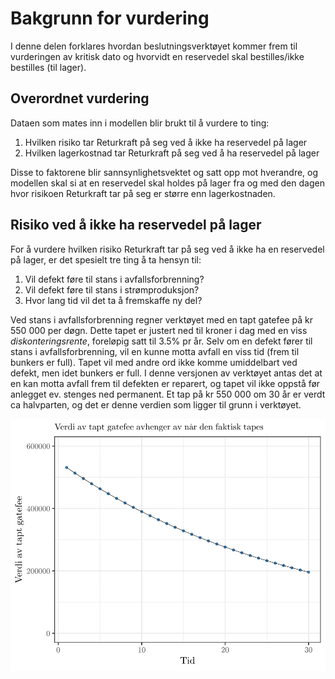 # Bakgrunn for vurdering

I denne delen forklares hvordan beslutningsverktøyet kommer frem til vurderingen av kritisk dato og hvorvidt en reservedel skal bestilles/ikke bestilles (til lager). 

## Overordnet vurdering

Dataen som mates inn i modellen blir brukt til å vurdere to ting:

1. Hvilken risiko tar Returkraft på seg ved å ikke ha reservedel på lager
2. Hvilken lagerkostnad tar Returkraft på seg ved å ha reservedel på lager

Disse to faktorene blir sannsynlighetsvektet og satt opp mot hverandre, og modellen skal si at en reservedel skal holdes på lager fra og med den dagen hvor risikoen Returkraft tar på seg er større enn lagerkostnaden.

## Risiko ved å ikke ha reservedel på lager

For å vurdere hvilken risiko Returkraft tar på seg ved å ikke ha en reservedel på lager, er det spesielt tre ting å ta hensyn til:

1. Vil defekt føre til stans i avfallsforbrenning?
2. Vil defekt føre til stans i strømproduksjon?
3. Hvor lang tid vil det ta å fremskaffe ny del?

Ved stans i avfallsforbrenning regner verktøyet med en tapt gatefee på kr 550 000 per døgn. Dette tapet er justert ned til kroner i dag med en viss *diskonteringsrente*, foreløpig satt til 3.5% pr år. Selv om en defekt fører til stans i avfallsforbrenning, vil en kunne motta avfall en viss tid (frem til bunkers er full). Tapet vil med andre ord ikke komme umiddelbart ved defekt, men idet bunkers er full. I denne versjonen av verktøyet antas det at en kan motta avfall frem til defekten er reparert, og tapet vil ikke oppstå før anlegget ev. stenges ned permanent. Et tap på kr 550 000 om 30 år er verdt ca halvparten, og det er denne verdien som ligger til grunn i verktøyet.

![Tapt gatefee avhenger av tid for tap](img/tapt_gatefee.png)
